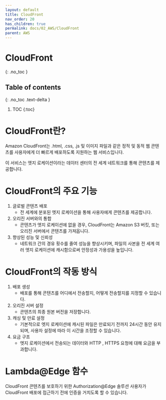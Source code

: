 ```yaml
---
layout: default
title: CloudFront
nav_order: 20
has_children: true
permalink: docs/02_AWS/CloudFront
parent: AWS
---
```


# CloudFront
{: .no_toc }

## Table of contents
{: .no_toc .text-delta }

1. TOC
{:toc}

# CloudFront란?

Amazon CloudFront는 .html, .css, .js 및 이미지 파일과 같은 정적 및 동적 웹 콘텐츠를 사용자에게 더 빠르게 배포하도록 지원하는 웹 서비스입니다.

이 서비스는 엣지 로케이션이라는 데이터 센터의 전 세계 네트워크를 통해 콘텐츠를 제공합니다.

# CloudFront의 주요 기능

1. 글로벌 콘텐츠 배포
   * 전 세계에 분포된 엣지 로케이션을 통해 사용자에게 콘텐츠를 제공합니다.
2. 오리진 서버와의 통합
   * 콘텐츠가 엣지 로케이션에 없을 경우, CloudFront는 Amazon S3 버킷, 또는 오리진 서버에서 콘텐츠를 가져옵니다.
3. 향상된 성능 및 신뢰성
   * 네트워크 간의 경유 횟수를 줄여 성능을 향상시키며, 파일의 사본을 전 세계 여러 엣지 로케이션에 캐시함으로써 안정성과 가용성을 높입니다.

# CloudFront의 작동 방식

1. 배포 생성
   * 배포를 통해 콘텐츠를 어디에서 전송할지, 어떻게 전송할지를 지정할 수 있습니다.
2. 오리진 서버 설정
   * 콘텐츠의 최종 원본 버전을 저장합니다.
3. 캐싱 및 만료 설정
   * 기본적으로 엣지 로케이션에 캐시된 파일은 만료되기 전까지 24시간 동안 유지되며, 사용자 설정에 따라 이 시간을 조정할 수 있습니다.
4. 요금 구조
   * 엣지 로케이션에서 전송되는 데이터와 HTTP , HTTPS 요청에 대해 요금을 부과합니다.

# Lambda@Edge 함수

CloudFront 콘텐츠를 보호하기 위한 Authorization@Edge 솔루션
사용자가 CloudFront 배포에 접근하기 전에 인증을 거치도록 할 수 있습니다.